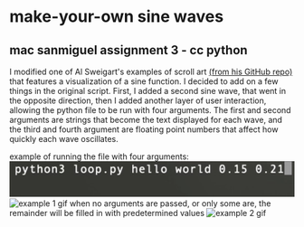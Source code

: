# make-your-own sine waves
## mac sanmiguel assignment 3 - cc python
I modified one of Al Sweigart's examples of scroll art [(from his GitHub repo)](https://github.com/asweigart/scrollart/tree/main/python) that features a visualization of a sine function. I decided to add on a few things in the original script. First, I added a second sine wave, that went in the opposite direction, then I added another layer of user interaction, allowing the python file to be run with four arguments. The first and second arguments are strings that become the text displayed for each wave, and the third and fourth argument are floating point numbers that affect how quickly each wave oscillates. 

example of running the file with four arguments:
![arguments example](scroll_art_arguments.jpeg)
![example 1 gif](scroll_art_ex1.gif)
when no arguments are passed, or only some are, the remainder will be filled in with predetermined values
![example 2 gif](scroll_art_ex2.gif)
